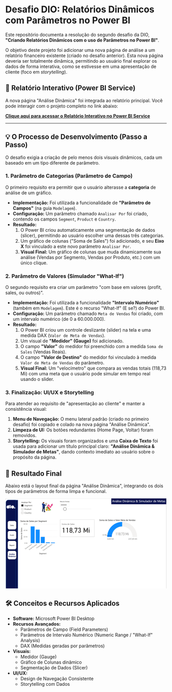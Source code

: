 # Desafio DIO: Relatórios Dinâmicos com Parâmetros no Power BI

Este repositório documenta a resolução do segundo desafio da DIO, **"Criando Relatórios Dinâmicos com o uso de Parâmetros no Power BI"**.

O objetivo deste projeto foi adicionar uma nova página de análise a um relatório financeiro existente (criado no desafio anterior). Esta nova página deveria ser totalmente dinâmica, permitindo ao usuário final explorar os dados de forma interativa, como se estivesse em uma apresentação de cliente (foco em *storytelling*).

## 🚀 Relatório Interativo (Power BI Service)

A nova página "Análise Dinâmica" foi integrada ao relatório principal. Você pode interagir com o projeto completo no link abaixo:

**[Clique aqui para acessar o Relatório Interativo no Power BI Service](https://app.powerbi.com/groups/me/reports/50c4b010-ab72-42c3-94c0-25aae4d50f60/1bfaade1c6949e7535e5?experience=power-bi)**

---

## 💡 O Processo de Desenvolvimento (Passo a Passo)

O desafio exigia a criação de pelo menos dois visuais dinâmicos, cada um baseado em um tipo diferente de parâmetro.

### 1. Parâmetro de Categorias (Parâmetro de Campo)

O primeiro requisito era permitir que o usuário alterasse a **categoria** de análise de um gráfico.

* **Implementação:** Foi utilizada a funcionalidade de **"Parâmetro de Campos"** (na guia `Modelagem`).
* **Configuração:** Um parâmetro chamado `Analisar Por` foi criado, contendo os campos `Segment`, `Product` e `Country`.
* **Resultado:**
    1.  O Power BI criou automaticamente uma segmentação de dados (slicer), permitindo ao usuário escolher uma dessas três categorias.
    2.  Um gráfico de colunas ("Soma de Sales") foi adicionado, e seu **Eixo X** foi vinculado a este novo parâmetro `Analisar Por`.
    3.  **Visual Final:** Um gráfico de colunas que muda dinamicamente sua análise (Vendas por Segmento, Vendas por Produto, etc.) com um único clique.

### 2. Parâmetro de Valores (Simulador "What-If")

O segundo requisito era criar um parâmetro "com base em valores (profit, sales, ou outros)".

* **Implementação:** Foi utilizada a funcionalidade **"Intervalo Numérico"** (também em `Modelagem`). Este é o recurso "What-If" (E se?) do Power BI.
* **Configuração:** Um parâmetro chamado `Meta de Vendas` foi criado, com um intervalo numérico (de 0 a 60.000.000).
* **Resultado:**
    1.  O Power BI criou um controle deslizante (slider) na tela e uma medida DAX (`Valor de Meta de Vendas`).
    2.  Um visual de **"Medidor" (Gauge)** foi adicionado.
    3.  O campo **"Valor"** do medidor foi preenchido com a medida `Soma de Sales` (Vendas Reais).
    4.  O campo **"Valor de Destino"** do medidor foi vinculado à medida `Valor de Meta de Vendas` do parâmetro.
    5.  **Visual Final:** Um "velocímetro" que compara as vendas totais (118,73 Mi) com uma meta que o usuário pode simular em tempo real usando o slider.

### 3. Finalização: UI/UX e Storytelling

Para atender ao requisito de "apresentação ao cliente" e manter a consistência visual:

1.  **Menu de Navegação:** O menu lateral padrão (criado no primeiro desafio) foi copiado e colado na nova página "Análise Dinâmica".
2.  **Limpeza de UI:** Os botões redundantes (Home Page, Voltar) foram removidos.
3.  **Storytelling:** Os visuais foram organizados e uma **Caixa de Texto** foi usada para adicionar um título principal claro: **"Análise Dinâmica & Simulador de Metas"**, dando contexto imediato ao usuário sobre o propósito da página.

## 📸 Resultado Final

Abaixo está o layout final da página "Análise Dinâmica", integrando os dois tipos de parâmetros de forma limpa e funcional.

![Screenshot da Página de Análise Dinâmica](Analise.png)

## 🛠️ Conceitos e Recursos Aplicados

* **Software:** Microsoft Power BI Desktop
* **Recursos Avançados:**
    * Parâmetros de Campo (Field Parameters)
    * Parâmetros de Intervalo Numérico (Numeric Range / "What-If" Analysis)
    * DAX (Medidas geradas por parâmetros)
* **Visuais:**
    * Medidor (Gauge)
    * Gráfico de Colunas dinâmico
    * Segmentação de Dados (Slicer)
* **UI/UX:**
    * Design de Navegação Consistente
    * Storytelling com Dados
